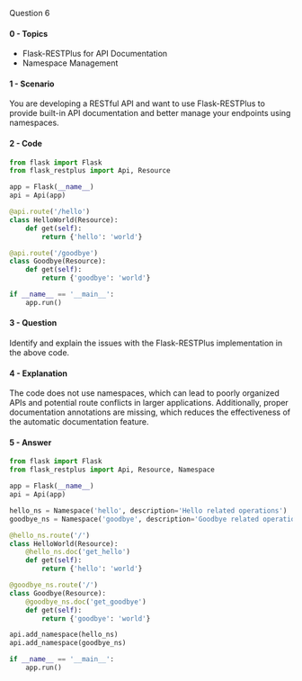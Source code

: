 Question 6

#### 0 - Topics
- Flask-RESTPlus for API Documentation
- Namespace Management

#### 1 - Scenario
You are developing a RESTful API and want to use Flask-RESTPlus to provide built-in API documentation and better manage your endpoints using namespaces.

#### 2 - Code
```python
from flask import Flask
from flask_restplus import Api, Resource

app = Flask(__name__)
api = Api(app)

@api.route('/hello')
class HelloWorld(Resource):
    def get(self):
        return {'hello': 'world'}

@api.route('/goodbye')
class Goodbye(Resource):
    def get(self):
        return {'goodbye': 'world'}

if __name__ == '__main__':
    app.run()
```

#### 3 - Question
Identify and explain the issues with the Flask-RESTPlus implementation in the above code.

#### 4 - Explanation
The code does not use namespaces, which can lead to poorly organized APIs and potential route conflicts in larger applications. Additionally, proper documentation annotations are missing, which reduces the effectiveness of the automatic documentation feature.

#### 5 - Answer
```python
from flask import Flask
from flask_restplus import Api, Resource, Namespace

app = Flask(__name__)
api = Api(app)

hello_ns = Namespace('hello', description='Hello related operations')
goodbye_ns = Namespace('goodbye', description='Goodbye related operations')

@hello_ns.route('/')
class HelloWorld(Resource):
    @hello_ns.doc('get_hello')
    def get(self):
        return {'hello': 'world'}

@goodbye_ns.route('/')
class Goodbye(Resource):
    @goodbye_ns.doc('get_goodbye')
    def get(self):
        return {'goodbye': 'world'}

api.add_namespace(hello_ns)
api.add_namespace(goodbye_ns)

if __name__ == '__main__':
    app.run()
```

